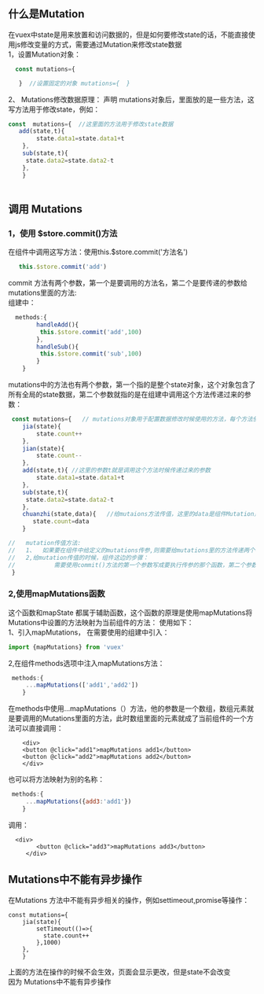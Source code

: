 ## 什么是Mutation
在vuex中state是用来放置和访问数据的，但是如何要修改state的话，不能直接使用js修改变量的方式，需要通过Mutation来修改state数据  
 1，设置Mutation对象：  
```javascript
  const mutations={

   }  //设置固定的对象 mutations={  }
```
2、 Mutations修改数据原理：
声明 mutations对象后，里面放的是一些方法，这写方法用于修改state，例如：
```javascript
const  mutations={  //这里面的方法用于修改state数据
   add(state,t){
		state.data1=state.data1+t
	},
	sub(state,t){
     state.data2=state.data2-t
	},
    }
  
```
## 调用 Mutations
### 1，使用 $store.commit()方法
在组件中调用这写方法：使用this.$store.commit('方法名')
```javascript
   this.$store.commit('add')
```
commit 方法有两个参数，第一个是要调用的方法名，第二个是要传递的参数给mutations里面的方法:  
组建中：
```javascript
  methods:{
        handleAdd(){
         this.$store.commit('add',100)
        },
        handleSub(){
         this.$store.commit('sub',100)
        }
    }
```
mutations中的方法也有两个参数，第一个指的是整个state对象，这个对象包含了所有全局的state数据，第二个参数就指的是在组建中调用这个方法传递过来的参数：
```javascript
 const mutations={   // mutations对象用于配置数据修改时候使用的方法，每个方法使用逗号隔开，方法的第一个参数就是state对象
	jia(state){
		state.count++
	},
	jian(state){
		state.count--
	},
    add(state,t){ //这里的参数t就是调用这个方法时候传递过来的参数
		state.data1=state.data1+t
	},
	sub(state,t){
     state.data2=state.data2-t
	},
	chuanzhi(state,data){   //给mutaions方法传值，这里的data是组件Mutation点击后传进来的值
       state.count=data
	}

//	 mutation传值方法:
//	 1、  如果要在组件中给定义的mutations传参,则需要给mutations里的方法传递两个参数,第一个参数是state,第二个参数是组件传过来的参数
//   2,给mutation传值的时候，组件这边的步骤：
//		     需要使用commit()方法的第一个参数写成要执行传参的那个函数，第二个参数就是要传过去的参数，也就是实参
 }

```
### 2,使用mapMutations函数
这个函数和mapState 都属于辅助函数，这个函数的原理是使用mapMutations将 Mutations中设置的方法映射为当前组件的方法： 
使用如下：  
1、引入mapMutations， 在需要使用的组建中引入：   
```javascript
import {mapMutations} from 'vuex'
```
2,在组件methods选项中注入mapMutations方法：  
```javascript
 methods:{
     ...mapMutations(['add1','add2'])
    }
```
在methods中使用...mapMutations（）方法，他的参数是一个数组，数组元素就是要调用的Mutations里面的方法，此时数组里面的元素就成了当前组件的一个方法可以直接调用：
```vue
    <div>
    <button @click="add1">mapMutations add1</button>
    <button @click="add2">mapMutations add2</button>
    </div>
```
也可以将方法映射为别的名称：  
```javascript
 methods:{
     ...mapMutations({add3:'add1'})
    }
```
调用：  
```vue
  <div>
        <button @click="add3">mapMutations add3</button>
     </div>
```
## Mutations中不能有异步操作
在Mutations 方法中不能有异步相关的操作，例如settimeout,promise等操作：
```
const mutations={ 
	jia(state){
		setTimeout(()=>{
          state.count++
        },1000)
	},
	}
```
上面的方法在操作的时候不会生效，页面会显示更改，但是state不会改变  
因为 Mutations中不能有异步操作